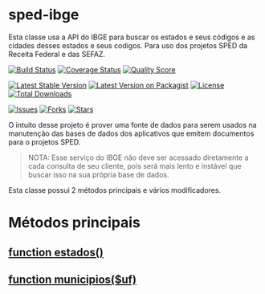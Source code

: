 # sped-ibge

Esta classe usa a API do IBGE para buscar os estados e seus códigos e as cidades desses estados e seus codigos.
Para uso dos projetos SPED da Receita Federal e das SEFAZ.

[![Build Status][ico-travis]][link-travis]
[![Coverage Status][ico-scrutinizer]][link-scrutinizer]
[![Quality Score][ico-code-quality]][link-code-quality]

[![Latest Stable Version][ico-stable]][link-packagist]
[![Latest Version on Packagist][ico-version]][link-packagist]
[![License][ico-license]][link-packagist]
[![Total Downloads][ico-downloads]][link-downloads]

[![Issues][ico-issues]][link-issues]
[![Forks][ico-forks]][link-forks]
[![Stars][ico-stars]][link-stars]

O intuito desse projeto é prover uma fonte de dados para serem usados na manutenção das bases de dados dos aplicativos que emitem documentos para o projetos SPED.

> NOTA: Esse serviço do IBGE não deve ser acessado diretamente a cada consulta de seu cliente, pois será mais lento e instável que buscar isso na sua própria base de dados.

Esta classe possui 2 métodos principais e vários modificadores.

# Métodos principais

## [function estados()](Estados.md)

## [function municipios($uf)](Municipios.md)


[ico-stable]: https://poser.pugx.org/nfephp-org/sped-ibge/version
[ico-stars]: https://img.shields.io/github/stars/nfephp-org/sped-ibge.svg?style=flat-square
[ico-forks]: https://img.shields.io/github/forks/nfephp-org/sped-ibge.svg?style=flat-square
[ico-issues]: https://img.shields.io/github/issues/nfephp-org/sped-ibge.svg?style=flat-square
[ico-travis]: https://img.shields.io/travis/nfephp-org/sped-ibge/master.svg?style=flat-square
[ico-scrutinizer]: https://img.shields.io/scrutinizer/coverage/g/nfephp-org/sped-ibge.svg?style=flat-square
[ico-code-quality]: https://img.shields.io/scrutinizer/g/nfephp-org/sped-ibge.svg?style=flat-square
[ico-downloads]: https://img.shields.io/packagist/dt/nfephp-org/sped-ibge.svg?style=flat-square
[ico-version]: https://img.shields.io/packagist/v/nfephp-org/sped-ibge.svg?style=flat-square
[ico-license]: https://poser.pugx.org/nfephp-org/nfephp/license.svg?style=flat-square


[link-packagist]: https://packagist.org/packages/nfephp-org/sped-ibge
[link-travis]: https://travis-ci.org/nfephp-org/sped-ibge
[link-scrutinizer]: https://scrutinizer-ci.com/g/nfephp-org/sped-ibge/code-structure
[link-code-quality]: https://scrutinizer-ci.com/g/nfephp-org/sped-ibge
[link-downloads]: https://packagist.org/packages/nfephp-org/sped-ibge
[link-author]: https://github.com/nfephp-org
[link-issues]: https://github.com/nfephp-org/sped-ibge/issues
[link-forks]: https://github.com/nfephp-org/sped-ibge/network
[link-stars]: https://github.com/nfephp-org/sped-ibge/stargazers






  

